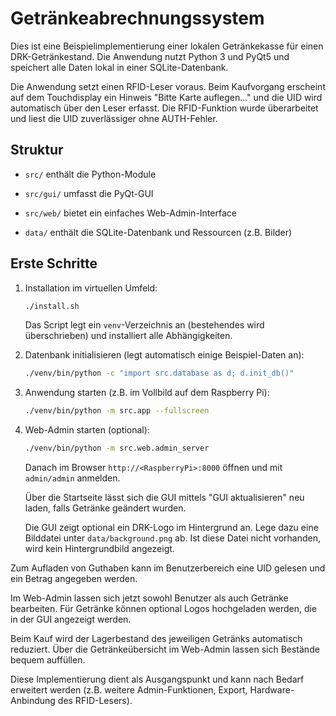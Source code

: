# Getränkeabrechnungssystem

Dies ist eine Beispielimplementierung einer lokalen Getränkekasse für einen DRK-Getränkestand.
Die Anwendung nutzt Python 3 und PyQt5 und speichert alle Daten lokal in einer SQLite-Datenbank.

Die Anwendung setzt einen RFID-Leser voraus. Beim Kaufvorgang erscheint auf dem
Touchdisplay ein Hinweis "Bitte Karte auflegen…" und die UID wird automatisch
über den Leser erfasst. Die RFID-Funktion wurde überarbeitet und liest die UID
zuverlässiger ohne AUTH-Fehler.

## Struktur

- `src/` enthält die Python-Module
- `src/gui/` umfasst die PyQt-GUI

- `src/web/` bietet ein einfaches Web-Admin-Interface

- `data/` enthält die SQLite-Datenbank und Ressourcen (z.B. Bilder)

## Erste Schritte


1. Installation im virtuellen Umfeld:
   ```bash
   ./install.sh
   ```
   Das Script legt ein `venv`-Verzeichnis an (bestehendes wird überschrieben) und installiert alle Abhängigkeiten.
2. Datenbank initialisieren (legt automatisch einige Beispiel-Daten an):
   ```bash
   ./venv/bin/python -c "import src.database as d; d.init_db()"
   ```
3. Anwendung starten (z.B. im Vollbild auf dem Raspberry Pi):
   ```bash
   ./venv/bin/python -m src.app --fullscreen
   ```
4. Web-Admin starten (optional):
   ```bash
   ./venv/bin/python -m src.web.admin_server
   ```
   Danach im Browser `http://<RaspberryPi>:8000` öffnen und mit `admin/admin` anmelden.

   Über die Startseite lässt sich die GUI mittels "GUI aktualisieren" neu laden, falls Getränke geändert wurden.

   Die GUI zeigt optional ein DRK-Logo im Hintergrund an. Lege dazu eine Bilddatei unter `data/background.png` ab. Ist diese Datei nicht vorhanden, wird kein Hintergrundbild angezeigt.

Zum Aufladen von Guthaben kann im Benutzerbereich eine UID gelesen und ein Betrag angegeben werden.

Im Web-Admin lassen sich jetzt sowohl Benutzer als auch Getränke bearbeiten. Für Getränke können optional Logos hochgeladen werden, die in der GUI angezeigt werden.

Beim Kauf wird der Lagerbestand des jeweiligen Getränks automatisch reduziert. Über die Getränkeübersicht im Web-Admin lassen sich Bestände bequem auffüllen.


Diese Implementierung dient als Ausgangspunkt und kann nach Bedarf erweitert werden (z.B. weitere Admin-Funktionen, Export, Hardware-Anbindung des RFID-Lesers).

